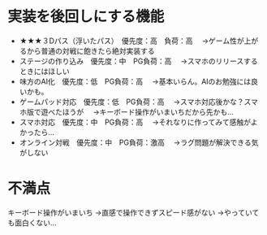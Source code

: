# 実装を後回しにする機能
* ★★★３Dパス（浮いたパス）　優先度：高　負荷：高
　→ゲーム性が上がるから普通の対戦に飽きたら絶対実装する
* ステージの作り込み　優先度：中　PG負荷：高
　→スマホのリリースするときにはほしい
* 味方のAI化　優先度：低　PG負荷：高
　→基本いらん。AIのお勉強には良いかも。
* ゲームパッド対応　優先度：低　PG負荷：高
　→スマホ対応後かな？スマホ版で遊べたほうが
　→キーボード操作がいまいちだから先かも…
* スマホ対応　優先度：中　PG負荷：高
　→それなりに作ってみて感触がよかったら…
* オンライン対戦　優先度：中　PG負荷：激高
　→ラグ問題が解決できる気がしない

# 不満点
キーボード操作がいまいち
→直感で操作できずスピード感がない
→やっていても面白くない…











